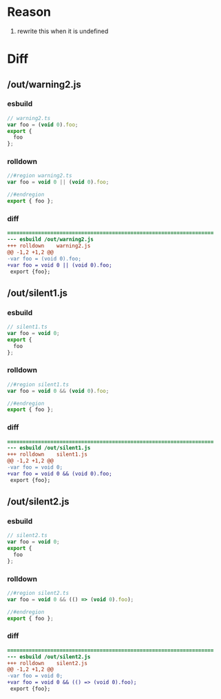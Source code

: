 # Reason
1. rewrite this when it is undefined
# Diff
## /out/warning2.js
### esbuild
```js
// warning2.ts
var foo = (void 0).foo;
export {
  foo
};
```
### rolldown
```js
//#region warning2.ts
var foo = void 0 || (void 0).foo;

//#endregion
export { foo };
```
### diff
```diff
===================================================================
--- esbuild	/out/warning2.js
+++ rolldown	warning2.js
@@ -1,2 +1,2 @@
-var foo = (void 0).foo;
+var foo = void 0 || (void 0).foo;
 export {foo};

```
## /out/silent1.js
### esbuild
```js
// silent1.ts
var foo = void 0;
export {
  foo
};
```
### rolldown
```js
//#region silent1.ts
var foo = void 0 && (void 0).foo;

//#endregion
export { foo };
```
### diff
```diff
===================================================================
--- esbuild	/out/silent1.js
+++ rolldown	silent1.js
@@ -1,2 +1,2 @@
-var foo = void 0;
+var foo = void 0 && (void 0).foo;
 export {foo};

```
## /out/silent2.js
### esbuild
```js
// silent2.ts
var foo = void 0;
export {
  foo
};
```
### rolldown
```js
//#region silent2.ts
var foo = void 0 && (() => (void 0).foo);

//#endregion
export { foo };
```
### diff
```diff
===================================================================
--- esbuild	/out/silent2.js
+++ rolldown	silent2.js
@@ -1,2 +1,2 @@
-var foo = void 0;
+var foo = void 0 && (() => (void 0).foo);
 export {foo};

```